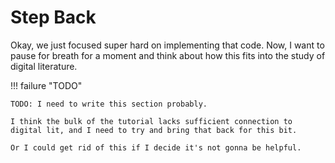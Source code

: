 # Step Back

Okay, we just focused super hard on implementing that code. Now, I want to pause for breath for a moment and think about how this fits into the study of digital literature.

!!! failure "TODO"

    TODO: I need to write this section probably.

    I think the bulk of the tutorial lacks sufficient connection to digital lit, and I need to try and bring that back for this bit.

    Or I could get rid of this if I decide it's not gonna be helpful.



